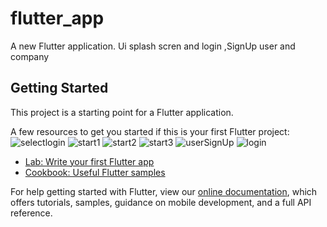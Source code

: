 # flutter_app

A new Flutter application.
Ui splash scren and login ,SignUp user and company

## Getting Started

This project is a starting point for a Flutter application.

A few resources to get you started if this is your first Flutter project:
![selectlogin](https://user-images.githubusercontent.com/44275924/108592696-c77b9680-7377-11eb-97b0-d96019d0eb98.jpeg)
![start1](https://user-images.githubusercontent.com/44275924/108592697-c8acc380-7377-11eb-9de7-aff1a42ce7ce.jpeg)
![start2](https://user-images.githubusercontent.com/44275924/108592698-c8acc380-7377-11eb-9076-521fc15c2032.jpeg)
![start3](https://user-images.githubusercontent.com/44275924/108592699-c9455a00-7377-11eb-925b-67673b482c1e.jpeg)
![userSignUp](https://user-images.githubusercontent.com/44275924/108592700-c9ddf080-7377-11eb-8b9d-5393ae2c5b13.jpeg)
![login](https://user-images.githubusercontent.com/44275924/108592701-c9ddf080-7377-11eb-8b1b-14dc025d6423.jpeg)


- [Lab: Write your first Flutter app](https://flutter.dev/docs/get-started/codelab)
- [Cookbook: Useful Flutter samples](https://flutter.dev/docs/cookbook)

For help getting started with Flutter, view our
[online documentation](https://flutter.dev/docs), which offers tutorials,
samples, guidance on mobile development, and a full API reference.
